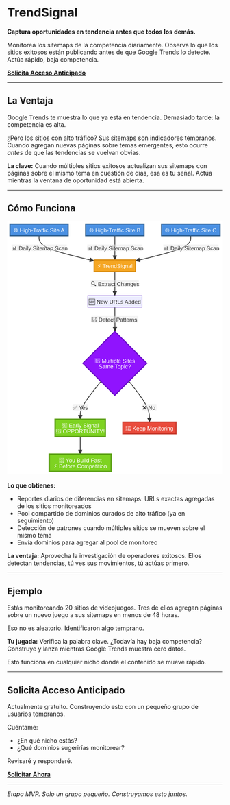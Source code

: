 # **TrendSignal**

**Captura oportunidades en tendencia antes que todos los demás.**

Monitorea los sitemaps de la competencia diariamente. Observa lo que los sitios exitosos están publicando antes de que Google Trends lo detecte. Actúa rápido, baja competencia.

**[Solicita Acceso Anticipado](https://docs.google.com/forms/d/e/1FAIpQLSfDD3Al8JbeqG56_6QbeZVOYJLNM70vn-SKFo45zWJPTqnHlg/viewform?usp=header)**

---

## **La Ventaja**

Google Trends te muestra lo que ya está en tendencia. Demasiado tarde: la competencia es alta.

¿Pero los sitios con alto tráfico? Sus sitemaps son indicadores tempranos. Cuando agregan nuevas páginas sobre temas emergentes, esto ocurre *antes* de que las tendencias se vuelvan obvias.

**La clave:** Cuando múltiples sitios exitosos actualizan sus sitemaps con páginas sobre el mismo tema en cuestión de días, esa es tu señal. Actúa mientras la ventana de oportunidad está abierta.

---

## **Cómo Funciona**

![Cómo Funciona](assets/how-it-works.svg)

**Lo que obtienes:**

- Reportes diarios de diferencias en sitemaps: URLs exactas agregadas de los sitios monitoreados
- Pool compartido de dominios curados de alto tráfico (ya en seguimiento)
- Detección de patrones cuando múltiples sitios se mueven sobre el mismo tema
- Envía dominios para agregar al pool de monitoreo

**La ventaja:** Aprovecha la investigación de operadores exitosos. Ellos detectan tendencias, tú ves sus movimientos, tú actúas primero.

---

## **Ejemplo**

Estás monitoreando 20 sitios de videojuegos. Tres de ellos agregan páginas sobre un nuevo juego a sus sitemaps en menos de 48 horas.

Eso no es aleatorio. Identificaron algo temprano.

**Tu jugada:** Verifica la palabra clave. ¿Todavía hay baja competencia? Construye y lanza mientras Google Trends muestra cero datos.

Esto funciona en cualquier nicho donde el contenido se mueve rápido.

---

## **Solicita Acceso Anticipado**

Actualmente gratuito. Construyendo esto con un pequeño grupo de usuarios tempranos.

Cuéntame:
- ¿En qué nicho estás?
- ¿Qué dominios sugerirías monitorear?

Revisaré y responderé.

**[Solicitar Ahora](https://docs.google.com/forms/d/e/1FAIpQLSfDD3Al8JbeqG56_6QbeZVOYJLNM70vn-SKFo45zWJPTqnHlg/viewform?usp=header)**

---

*Etapa MVP. Solo un grupo pequeño. Construyamos esto juntos.*
